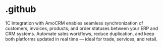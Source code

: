 # .github
1C Integration with AmoCRM enables seamless synchronization of customers, invoices, products, and order statuses between your ERP and CRM systems. Automate sales workflows, reduce duplication, and keep both platforms updated in real time — ideal for trade, services, and retail.
